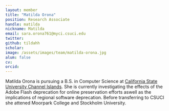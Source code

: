 ```yaml
---
layout: member
title: "Matilda Orona"
position: Research Associate
handle: matilda
nickname: Matilda
email: sara.orona761@myci.csuci.edu
twitter: 
github: tildahh
scholar:  
image: /assets/images/team/matilda-orona.jpg
alum: false
cv: 
orcid: 
---
```

Matilda Orona is pursuing a B.S. in Computer Science at [California State University Channel Islands]. She is currently investigating the effects of the Adobe Flash deprecation for online preservation efforts aswell as the implications of regional software deprecation. Before transferring to CSUCI she attened Moorpark College and Stockholm University. 


[Computer Science Department]: https://compsci.csuci.edu
[California State University Channel Islands]: https://www.csuci.edu

